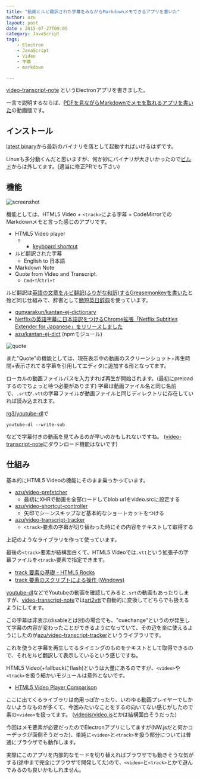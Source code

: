 ```yaml
---
title: "動画とルビ翻訳された字幕をみながらMarkdownメモできるアプリを書いた"
author: azu
layout: post
date : 2015-07-27T09:05
category: JavaScript
tags:
    - Electron
    - JavaScript
    - Video
    - 字幕
    - markdown

---
```


[video-transcript-note](https://github.com/azu/video-transcript-note "video-transcript-note") というElectronアプリを書きました。

一言で説明するならば、[PDFを見ながらMarkdownでメモを取れるアプリを書いた](https://efcl.info/2015/05/04/pdf-annotation-markdown/ "PDFを見ながらMarkdownでメモを取れるアプリを書いた | Web Scratch")の動画版です。

## インストール

[latest binary](https://github.com/azu/video-transcript-note/releases/latest)から最新のバイナリを落として起動すればいけるはずです。

Linuxも多分動くんだと思いますが、何か妙にバイナリが大きいかったので[ビルド](https://github.com/azu/video-transcript-note/blob/6b803d7081b863570cd638e20fc1a67a397c4a61/package.json#L21)からは外してます。(適当に修正PRでも下さい)

## 機能

![screenshot](http://monosnap.com/image/0B7VE8sHjR7ZojNUWDs0u5z8ZZCwRl.png)

機能としては、HTML5 Video + `<track>`による字幕 + CodeMirrorでのMarkdownメモと言った感じのアプリです。

- HTML5 Video player
    - + [keyboard shortcut](https://github.com/azu/video-shortcut-controller)
- ルビ翻訳された字幕
    - English to 日本語
- Markdown Note
- Quote from Video and Transcript.
    - `Cmd+T`/`Ctrl+T`

ルビ翻訳は[英語の文章をルビ翻訳(ふりがな和訳)するGreasemonkeyを書いた](https://efcl.info/2014/11/30/ruby-translator-greasemonkey/ "英語の文章をルビ翻訳(ふりがな和訳)するGreasemonkeyを書いた | Web Scratch")と殆ど同じ仕組みで、辞書として[簡短英日辞典](https://github.com/gunyarakun/kantan-ej-dictionary "簡短英日辞典")を使っています。

- [gunyarakun/kantan-ej-dictionary](https://github.com/gunyarakun/kantan-ej-dictionary)
- [Netflixの英語字幕に日本語訳をつけるChrome拡張「Netflix Subtitles Extender for Japanese」をリリースしました](http://blog.wktk.co.jp/ja/entry/2015/07/07/netflix-subtitles-extender-for-japanese)
- [azu/kantan-ej-dict](https://github.com/azu/kantan-ej-dict "azu/kantan-ej-dict") (npmモジュール)

![quote](http://monosnap.com/image/FSFWLmC6vpn6UopBPYom8cSyiCDMtL.png)

また"Quote"の機能としては、現在表示中の動画のスクリーンショット+再生時間+表示されてる字幕を引用してエディタに追加する形となってます。

ローカルの動画ファイルパスを入力すれば再生が開始されます。(最初にpreloadするのでちょっと待つ必要があります)
字幕は動画ファイル名と同じ名前で、`.srt`か`.vtt`の字幕ファイルが動画ファイルと同じディレクトリに存在していれば読み込まれます。

[rg3/youtube-dl](https://github.com/rg3/youtube-dl "rg3/youtube-dl")で

```
youtube-dl --write-sub
```

などで字幕付きの動画を見てみるのが早いのかもしれないですね。
([video-transcript-note](https://github.com/azu/video-transcript-note "video-transcript-note")にダウンロード機能はないです)

## 仕組み

基本的にHTML5 Videoの機能にそのまま乗っかっています。

- [azu/video-prefetcher](https://github.com/azu/video-prefetcher)
	- 最初にXHRで動画を全部ロードしてblob urlをvideo.srcに設定する
- [azu/video-shortcut-controller](https://github.com/azu/video-shortcut-controller)
	- 矢印でシーンスキップなど基本的なショートカットをつける
- [azu/video-transcript-tracker](https://github.com/azu/video-transcript-tracker)
	- `<track>`要素の字幕が切り替わった時にその内容をテキストして取得する

上記のようなライブラリを作って使っています。

最後の`<track>`要素が結構面白くて、HTML5 Videoでは`.vtt`という拡張子の字幕ファイルを`<track>`要素で指定できます。

- [track 要素の基礎 - HTML5 Rocks](http://www.html5rocks.com/ja/tutorials/track/basics/)
- [track 要素のスクリプトによる操作 (Windows)](https://msdn.microsoft.com/ja-jp/library/jj152145(v=vs.85).aspx)

[youtube-dl](https://github.com/rg3/youtube-dl "youtube-dl")などでYoutubeの動画を確認してみると`.srt`の動画もあったりしますが、[video-transcript-note](https://github.com/azu/video-transcript-note "video-transcript-note")では[srt2vtt](https://github.com/deestan/srt2vtt "srt2vtt")で自動的に変換してどちらでも扱えるようにしてます。

この字幕は非表示(disableとは別)の場合でも、"cuechange"というのが発生して字幕の内容が変わったことができるようになっていて、その辺を楽に使えるようにしたのが[azu/video-transcript-tracker](https://github.com/azu/video-transcript-tracker)というライブラリです。

これを使うと字幕を再生してるタイミングのものをテキストとして取得できるので、それをルビ翻訳して表示しているという感じですね。

HTML5 Video(+fallbackにflash)というは大量にあるのですが、`<video>`や`<track>`を扱う細かいモジュールは意外とないです。

- [HTML5 Video Player Comparison](http://praegnanz.de/html5video/ "HTML5 Video Player Comparison")

ここに出てくるライブラリは商用っぽかったり、いわゆる動画プレイヤーでしかないようなものが多くて、今回みたいなことをするの向いてない感じがしたので素の`<video>`を扱ってます。
([videojs/video.js](https://github.com/videojs/video.js "videojs/video.js")とかは結構面白そうだった)

今回はメモ要素が必要だったのでElectronアプリにしてますが(NW.jsだと何かコーデックが面倒そうだった)、単純に`<video>`と`<track>`を扱う部分については普通にブラウザでも動作します。

実際にこのアプリを内部的なモードを切り替えればブラウザでも動きそうな気がする(途中まで完全にブラウザで開発してた)ので、`<video>`と`<track>`とかで遊んでみるのも良いかもしれません。
